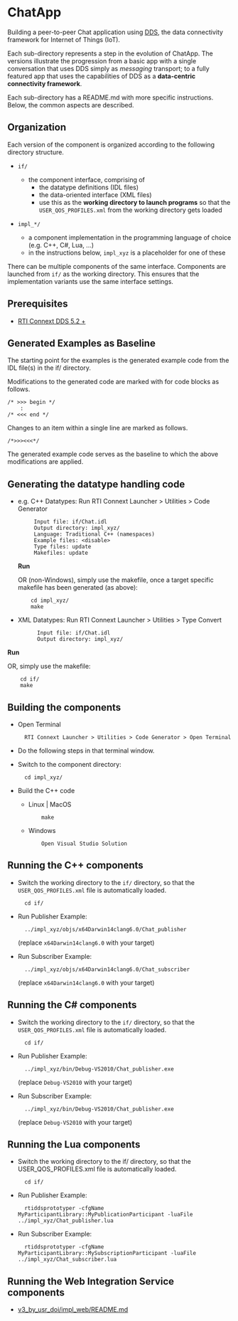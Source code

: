 # ChatApp

Building a peer-to-peer Chat application using
[DDS](http://portals.omg.org/dds), the data connectivity framework for
Internet of Things (IoT).

Each sub-directory represents a step in the evolution of ChatApp. The
versions illustrate the progression from a basic app with a single conversation
that uses DDS simply as *messaging* transport; to a fully featured app
that uses the capabilities of DDS as a **data-centric connectivity framework**.

Each sub-directory has a README.md with more specific instructions. Below, the
common aspects are described.


## Organization

Each version of the component is organized according to the following directory
structure.

- `if/`
  - the component interface, comprising of
     - the datatype definitions (IDL files)
     - the data-oriented interface (XML files)
	 - use this as the **working directory to launch programs** so that the
	   `USER_QOS_PROFILES.xml` from the working directory gets loaded

- `impl_*/`
  - a component implementation in the programming language of choice
    (e.g. C++, C#, Lua, ...)
  - in the instructions below, `impl_xyz` is a placeholder for one of these

There can be multiple components of the same interface. Components are
launched from `if/` as the working directory. This ensures that the
implementation variants use the same interface settings.

## Prerequisites

- [RTI Connext DDS 5.2 +](http://www.rti.com/downloads/index.html)

## Generated Examples as Baseline

The starting point for the examples is the generated example code from the IDL
file(s) in the if/ directory.

Modifications to the generated code are marked with for code blocks as follows.

    /* >>> begin */
        :
    /* <<< end */

Changes to an item within a single line are marked as follows.

    /*>>><<<*/

The generated example code serves as the baseline to which the above
modifications are applied.


## Generating the datatype handling code

- e.g. C++ Datatypes: Run RTI Connext Launcher > Utilities > Code Generator

           Input file: if/Chat.idl
           Output directory: impl_xyz/
           Language: Traditional C++ (namespaces)
           Example files: <disable>
           Type files: update
           Makefiles: update

  **Run**

  OR (non-Windows), simply use the makefile, once a target specific makefile 
  has been generated (as above):

          cd impl_xyz/
          make

- XML Datatypes: Run RTI Connext Launcher > Utilities > Type Convert

            Input file: if/Chat.idl
            Output directory: impl_xyz/

 **Run**

  OR, simply use the makefile:

        cd if/
        make

## Building the components

- Open Terminal

        RTI Connext Launcher > Utilities > Code Generator > Open Terminal

- Do the following steps in that terminal window.

- Switch to the component directory:

		cd impl_xyz/

- Build the C++ code

  - Linux | MacOS

            make

  - Windows

            Open Visual Studio Solution


## Running the C++ components

- Switch the working directory to the `if/` directory, so that the
    `USER_QOS_PROFILES.xml` file is automatically loaded.

		cd if/

- Run Publisher Example:

		../impl_xyz/objs/x64Darwin14clang6.0/Chat_publisher

   (replace `x64Darwin14clang6.0` with your target)


- Run Subscriber Example:

        ../impl_xyz/objs/x64Darwin14clang6.0/Chat_subscriber

   (replace `x64Darwin14clang6.0` with your target)

## Running the C# components

- Switch the working directory to the `if/` directory, so that the
    `USER_QOS_PROFILES.xml` file is automatically loaded.

		cd if/

- Run Publisher Example:

		../impl_xyz/bin/Debug-VS2010/Chat_publisher.exe

   (replace `Debug-VS2010` with your target)


- Run Subscriber Example:

		../impl_xyz/bin/Debug-VS2010/Chat_publisher.exe

   (replace `Debug-VS2010` with your target)
   
  
## Running the Lua components


- Switch the working directory to the if/ directory, so that the
    USER_QOS_PROFILES.xml file is automatically loaded.

		cd if/

- Run Publisher Example:

        rtiddsprototyper -cfgName MyParticipantLibrary::MyPublicationParticipant -luaFile ../impl_xyz/Chat_publisher.lua


- Run Subscriber Example:

        rtiddsprototyper -cfgName MyParticipantLibrary::MySubscriptionParticipant -luaFile ../impl_xyz/Chat_subscriber.lua

## Running the Web Integration Service components

- [v3_by_usr_doi/impl_web/README.md](./v3_by_usr_doi/impl_web/README.md)